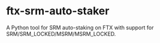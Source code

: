 # ftx-srm-auto-staker
A Python tool for SRM auto-staking on FTX with support for SRM/SRM_LOCKED/MSRM/MSRM_LOCKED.
